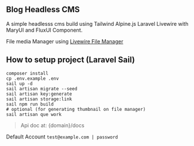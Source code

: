 ## Blog Headless CMS
A simple headlesss cms build using Tailwind Alpine.js Laravel Livewire
with MaryUI and FluxUI Component.

File media Manager using [Livewire File Manager](https://github.com/livewire-filemanager/filemanager)

## How to setup project (Laravel Sail)

    composer install
    cp .env.example .env
    sail up -d
    sail artisan migrate --seed
    sail artisan key:generate
    sail artisan storage:link
    sail npm run build
    # optional (for generating thumbnail on file manager)
    sail artisan que work

> Api doc at: {domain}/docs

 Default  Account
 `test@example.com | password`



